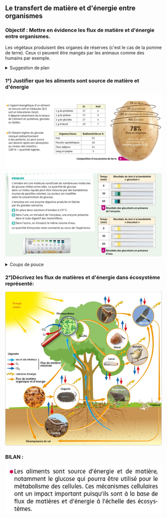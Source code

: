 ## Le transfert de matière et d'énergie entre organismes

### Objectif : Mettre en évidence les flux de matière et d'énergie entre organismes.

Les végétaux produisent des organes de réserves (c'est le cas de la pomme de terre). Ceux ci peuvent être mangés par les animaux comme des humains par exemple.

<details>
  <summary>Suggestion de plan</summary>
 <ul>
     <li>Identifiez la MO provenant de la pomme de terre </li>
     <li>Calculer la valeur énergétique de la pomme de terre pour 100g (en kcal)</li>
     <li>Montrez comment cette énergie est distribuée par la digestion et la circulation du sang</li>
     <li>Decrivez de façons succinte les flux présenté dans le doc du 2</li>
    </ul> 
</details>

### 1°) Justifier que les aliments sont source de matière et d'énergie

![](https://github.com/Svt-lim/Seconde-MO3/blob/master/doca.jpg)

![](https://github.com/Svt-lim/Seconde-MO3/blob/master/docb.jpg)

<details>
  <summary>Coups de pouce</summary>
Le tube digestif produit et libère des enzymes comme l'amylase salivaire.
</details>

### 2°)Décrivez les flux de matières et d'énergie dans écosystème représenté:

![](https://github.com/Svt-lim/Seconde-MO3/blob/master/docc.jpg)

### BILAN :

![](https://github.com/Svt-lim/Seconde-MO3/blob/master/bilan.jpg)
